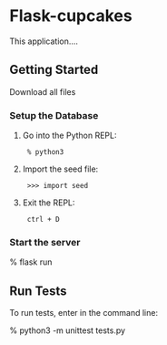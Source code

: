 Flask-cupcakes
===========================

This application....


Getting Started
---------------

Download all files

### Setup the Database

1. Go into the Python REPL:

        % python3
        
2. Import the seed file:

        >>> import seed
        
3. Exit the REPL:

        ctrl + D
        

### Start the server

% flask run


Run Tests
---------

To run tests, enter in the command line:

% python3 -m unittest tests.py
